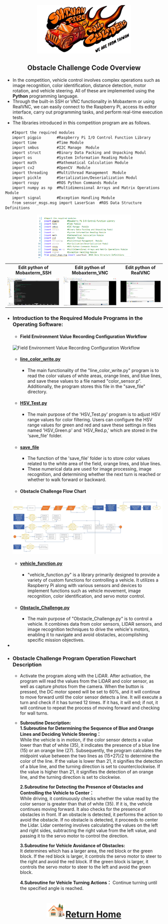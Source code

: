 <div align="center"><img src="../../../other/img/logo.png" width="300" alt=" logo"></div>

## <div align="center">Obstacle Challenge Code Overview</div>
 - In the competition, vehicle control involves complex operations such as image recognition, color identification, distance detection, motor rotation, and vehicle steering. All of these are implemented using the __Python__ programming language.
 - Through the built-in SSH or VNC functionality in Mobaxterm or using RealVNC, we can easily connect to the Raspberry Pi, access its editor interface, carry out programming tasks, and perform real-time execution tests.
 - The libraries introduced in this competition program are as follows.
 
```
   #Import the required modules
   import pigpio       #Raspberry Pi I/O Control Function Library
   import time         #Time Module
   import smbus        #I2C Manage  Module
   import struct       #Binary Data Packing and Unpacking Modul
   import os           #System Information Reading Module 
   import math         #Mathematical Calculation Module
   import cv2          #OpenCV  Module
   import threading    #Multithread Management  Module
   import pickle       #Serialization/Deserialization Modul
   import rospy        #ROS Python Commands Module
   import numpy as np  #Multidimensional Arrays and Matrix Operations Module
   import signal       #Exception Handling Module
   from sensor_msgs.msg import LaserScan  #ROS Data Structure Definitions
```
<div align="center">
<img src="../img/modles.png" width="300" alt="Mobaxterm_SSH_python">
</div>
 <table>
 <tr align="center">
 <th> Edit python of  Mobaxterm_SSH  
 </th>
 <th> Edit python of  Mobaxterm_VNC
 </th>
 <th>Edit python of RealVNC
 </th>
 </tr>
 <tr align="center" > 
 <td><img src="../img/Mobaxterm_SSH_python.png" width="300" alt="Mobaxterm_SSH_python"> </td>
 <td><img src="../img/Mobaxterm_VNC_python.png" width="300" alt="Mobaxterm_VNC_python"> </td>
 <td><img src="../img/realVNC_python.png" width="300" alt="realVNC_python"> </td>
 </tr>
 </table>
 </div>
 
 - ### Introduction to the Required Module Programs in the Operating Software:
   - #### Field Environment Value Recording Configuration Workflow
   ![Field Environment Value Recording Configuration Workflow](../../System_Platform_Software/img/setup_recode_English.png)
     - #### [line_color_write.py](./line_color_write.py)
       - The main functionality of the "line_color_write.py" program is to read the color values of white areas, orange lines, and blue lines, and save these values to a file named "color_sensor.p". Additionally, the program stores this file in the "save_file" directory.       
       
     - #### [HSV_Test.py](./HSV_Test.py)
       - The main purpose of the 'HSV_Test.py' program is to adjust HSV range values for color filtering. Users can configure the HSV range values for green and red and save these settings in files named 'HSV_Green.p' and 'HSV_Red.p,' which are stored in the 'save_file' folder.

     - #### [save_file](./save_file)
       - The function of the 'save_file' folder is to store color values related to the white area of the field, orange lines, and blue lines.
       - These numerical data are used for image processing, image recognition, and determining whether the next turn is reached or whether to walk forward or backward.

      
    - #### Obstacle Challenge Flow Chart
     ![flowchart_obstacle](../img/obstacle_img.jpg)

    - #### [vehicle_function.py](./vehicle_function.py)
      - "vehicle_function.py" is a library primarily designed to provide a variety of custom functions for controlling a vehicle. It utilizes a Raspberry Pi along with various sensors and devices to implement functions such as vehicle movement, image recognition, color identification, and servo motor control.  
  
    - #### [Obstacle_Challenge.py](./Obstacle_Challenge.py)  
      - The main purpose of "Obstacle_Challenge.py" is to control a vehicle. It combines data from color sensors, LIDAR sensors, and image recognition techniques to drive the vehicle's motors, enabling it to navigate and avoid obstacles, accomplishing specific mission objectives.  
  - 
- ### Obstacle Challenge Program Operation Flowchart Description
  - Activate the program along with the LiDAR. After activation, the program will read the values from the LiDAR and color sensor, as well as capture photos from the camera. When the button is pressed, the DC motor speed will be set to 60%, and it will continue to move forward until the color sensor detects a line. It will execute a turn and check if it has turned 12 times. If it has, it will end; if not, it will continue to repeat the process of moving forward and checking for wall turns.  
  - __Subroutine Description:__   
    __1.Subroutine for Determining the Sequence of Blue and Orange Lines and Deciding Vehicle Steering：__    
    While the vehicle is in motion, if the color sensor detects a value lower than that of white (35), it indicates the presence of a blue line (15) or an orange line (27). Subsequently, the program calculates the midpoint value between the two lines as (15+27)/2 to determine the color of the line. If the value is lower than 21, it signifies the detection of a blue line, and the turning direction is set to counterclockwise. If the value is higher than 21, it signifies the detection of an orange line, and the turning direction is set to clockwise.
    
    __2.Subroutine for Detecting the Presence of Obstacles and Controlling the Vehicle to Center：__    
   While driving, it continuously checks whether the value read by the color sensor is greater than that of white (35). If it is, the vehicle continues moving forward. It also checks for the presence of obstacles in front. If an obstacle is detected, it performs the action to avoid the obstacle. If no obstacle is detected, it proceeds to center the Lidar. Lidar centering involves calculating the values on the left and right sides, subtracting the right value from the left value, and passing it to the servo motor to control the direction.

    __3.Subroutine for Vehicle Avoidance of Obstacles:__  
    It determines which has a larger area, the red block or the green block. If the red block is larger, it controls the servo motor to steer to the right and avoid the red block. If the green block is larger, it controls the servo motor to steer to the left and avoid the green block.
    
    __4.Subroutine for Vehicle Turning Actions：__ Continue turning until the specified angle is reached.
    
# <div align="center">![HOME](../../../other/img/Home.png)[Return Home](../../../)</div>  

